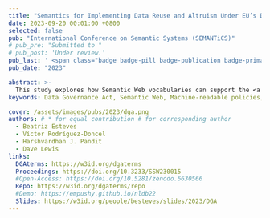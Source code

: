 ```yaml
---
title: "Semantics for Implementing Data Reuse and Altruism Under EU’s Data Governance Act"
date: 2023-09-20 00:01:00 +0800
selected: false
pub: "International Conference on Semantic Systems (SEMANTiCS)"
# pub_pre: "Submitted to "
# pub_post: 'Under review.'
pub_last: ' <span class="badge badge-pill badge-publication badge-primary">Conference</span>'
pub_date: "2023"

abstract: >-
  This study explores how Semantic Web vocabularies can support the <a href="http://data.europa.eu/eli/reg/2022/868/oj" target="_blank">Data Governance Act</a> by enabling machine-readable data-sharing policies, altruism consent terms, and public registers of data intermediaries and altruism organisations.
keywords: Data Governance Act, Semantic Web, Machine-readable policies, Data intermediaries, Data altruism, Registers of Activities

cover: /assets/images/pubs/2023/dga.png
authors: # * for equal contribution # for corresponding author
  - Beatriz Esteves
  - Víctor Rodríguez-Doncel 
  - Harshvardhan J. Pandit
  - Dave Lewis
links:
  DGAterms: https://w3id.org/dgaterms
  Proceedings: https://doi.org/10.3233/SSW230015
  #Open-Access: https://doi.org/10.5281/zenodo.6630566
  Repo: https://w3id.org/dgaterms/repo
  #Demo: https://empushy.github.io/nldb22
  Slides: https://w3id.org/people/besteves/slides/2023/DGA
---
```

